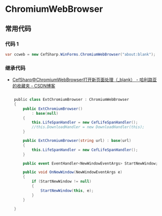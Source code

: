# ChromiumWebBrowser

## 常用代码

### 代码 1

```c#
var ccweb = new CefSharp.WinForms.ChromiumWebBrowser("about:blank");
```

### 继承代码

- [CefSharp中ChromiumWebBrowser打开新页面处理（_blank） - 哈利路亚的收藏夹 - CSDN博客](https://blog.csdn.net/lanwilliam/article/details/79640954)

```c#

    public class ExtChromiumBrowser : ChromiumWebBrowser
    {
        public ExtChromiumBrowser()
            : base(null)
        {
            this.LifeSpanHandler = new CefLifeSpanHandler();
            //this.DownloadHandler = new DownloadHandler(this);
        }

        public ExtChromiumBrowser(string url) : base(url)
        {
            this.LifeSpanHandler = new CefLifeSpanHandler();
        }

        public event EventHandler<NewWindowEventArgs> StartNewWindow;

        public void OnNewWindow(NewWindowEventArgs e)
        {
            if (StartNewWindow != null)
            {
                StartNewWindow(this, e);
            }
        }

    }
```
